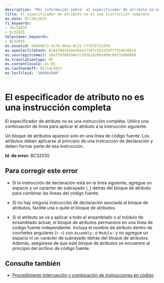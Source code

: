 ```yaml
---
description: 'Más información sobre: el especificador de atributo no es una instrucción completa'
title: El especificador de atributo no es una instrucción completa
ms.date: 07/20/2015
f1_keywords:
- vbc32035
- bc32035
helpviewer_keywords:
- BC32035
ms.assetid: a0ddd673-4170-4bea-9c22-777d7bf21dfd
ms.openlocfilehash: 0c847047b10afbee17197c261d1077f3195366cb
ms.sourcegitcommit: 10e719780594efc781b15295e499c66f316068b8
ms.translationtype: MT
ms.contentlocale: es-ES
ms.lasthandoff: 02/14/2021
ms.locfileid: "100464500"
---
```

# <a name="attribute-specifier-is-not-a-complete-statement"></a>El especificador de atributo no es una instrucción completa

El especificador de atributo no es una instrucción completa. Utilice una continuación de línea para aplicar el atributo a la instrucción siguiente.  
  
 Un bloque de atributos aparece solo en una línea de código fuente. Los atributos deben aplicarse al principio de una instrucción de declaración y deben formar parte de esa instrucción.  
  
 **Id. de error:** BC32035  
  
## <a name="to-correct-this-error"></a>Para corregir este error  
  
- Si la instrucción de declaración está en la línea siguiente, agregue un espacio y un carácter de subrayado (`_`) detrás del bloque de atributo para combinar las líneas del código fuente.  
  
- Si no hay ninguna instrucción de declaración asociada al bloque de atributos, facilite una o quite el bloque de atributos.  
  
- Si el atributo se va a aplicar a todo el ensamblado o al módulo de ensamblado actual, el bloque de atributos permanece en una línea de código fuente independiente. Incluya el nombre de atributo dentro de corchetes angulares (`< >`) con `Assembly:` o `Module:` y no agregue un espacio ni un carácter de subrayado detrás del bloque de atributos. Además, asegúrese de que este bloque de atributos se encuentre al principio del archivo de código fuente.  
  
## <a name="see-also"></a>Consulte también

- [Procedimiento Interrupción y combinación de instrucciones en código](../programming-guide/program-structure/how-to-break-and-combine-statements-in-code.md)
